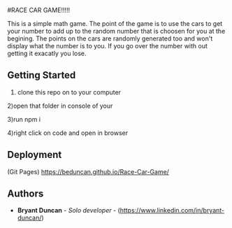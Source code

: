 #RACE CAR GAME!!!!!

This is a simple math game. The point of the game is to use the cars to get your number to add up to the random number that is choosen for you at the begining. The points on the cars are randomly generated too and won't display what the number is to you. If you go over the number with out getting it exacatly you lose.

## Getting Started
1) clone this repo on to your computer

2)open that folder in console of your 

3)run npm i 

4)right click on code and open in browser

## Deployment
(Git Pages)
https://beduncan.github.io/Race-Car-Game/


## Authors

* **Bryant Duncan** - *Solo developer* - (https://www.linkedin.com/in/bryant-duncan/)


